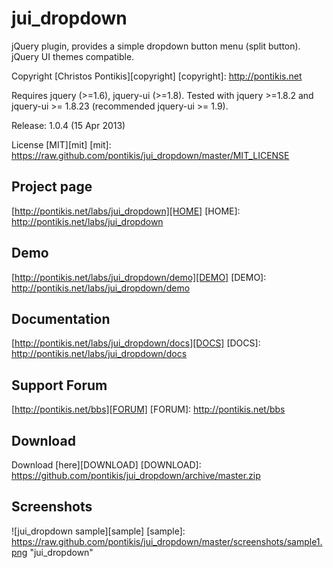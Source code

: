 jui_dropdown
============

jQuery plugin, provides a simple dropdown button menu (split button). jQuery UI themes compatible.

Copyright [Christos Pontikis][copyright]
[copyright]: http://pontikis.net

Requires jquery (>=1.6), jquery-ui (>=1.8). Tested with jquery >=1.8.2 and jquery-ui >= 1.8.23 (recommended jquery-ui >= 1.9).

Release: 1.0.4 (15 Apr 2013)

License [MIT][mit]
[mit]: https://raw.github.com/pontikis/jui_dropdown/master/MIT_LICENSE


Project page
-----------
[http://pontikis.net/labs/jui_dropdown][HOME]
[HOME]: http://pontikis.net/labs/jui_dropdown

Demo
----
[http://pontikis.net/labs/jui_dropdown/demo][DEMO]
[DEMO]: http://pontikis.net/labs/jui_dropdown/demo

Documentation
-------------
[http://pontikis.net/labs/jui_dropdown/docs][DOCS]
[DOCS]: http://pontikis.net/labs/jui_dropdown/docs

Support Forum
-------------
[http://pontikis.net/bbs][FORUM]
[FORUM]: http://pontikis.net/bbs

Download
--------
Download [here][DOWNLOAD]
[DOWNLOAD]: https://github.com/pontikis/jui_dropdown/archive/master.zip

Screenshots
---------
![jui_dropdown sample][sample]
[sample]: https://raw.github.com/pontikis/jui_dropdown/master/screenshots/sample1.png "jui_dropdown"